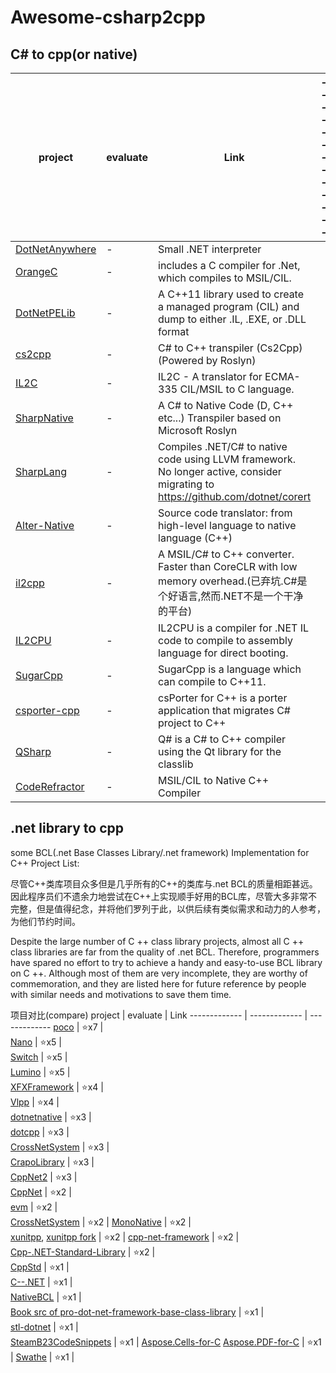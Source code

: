 # Awesome-csharp2cpp</br>

## C# to cpp(or native)</br>
 project  | evaluate | Link | -------------
 ------------- | ------------- | ------------- | -------------
[DotNetAnywhere](https://github.com/chrisdunelm/DotNetAnywhere) | - | Small .NET interpreter  | 
[OrangeC](https://github.com/LADSoft/OrangeC) | - | includes a C compiler for .Net, which compiles to MSIL/CIL.  |   
[DotNetPELib](https://github.com/LADSoft/DotNetPELib) | - | A C++11 library used to create a managed program (CIL) and dump to either .IL, .EXE, or .DLL format  | 
[cs2cpp](https://github.com/ASDAlexander77/cs2cpp) | - | C# to C++ transpiler (Cs2Cpp) (Powered by Roslyn)  |   
[IL2C](https://github.com/kekyo/IL2C) | - | IL2C - A translator for ECMA-335 CIL/MSIL to C language.  |   
[SharpNative](https://github.com/afrog33k/SharpNative) | - | A C# to Native Code (D, C++ etc...) Transpiler based on Microsoft Roslyn  |   
[SharpLang](https://github.com/xen2/SharpLang ) | - | Compiles .NET/C# to native code using LLVM framework. No longer active, consider migrating to https://github.com/dotnet/corert  | 
[Alter-Native](https://github.com/AlexAlbala/Alter-Native) | - | Source code translator: from high-level language to native language (C++)  | 
[il2cpp](https://github.com/anydream/il2cpp) | - | A MSIL/C# to C++ converter. Faster than CoreCLR with low memory overhead.(已弃坑.C#是个好语言,然而.NET不是一个干净的平台)  | 
[IL2CPU](https://github.com/CosmosOS/IL2CPU) | - | IL2CPU is a compiler for .NET IL code to compile to assembly language for direct booting.  | 
[SugarCpp](https://github.com/curimit/SugarCpp) | - | SugarCpp is a language which can compile to C++11.  | 
[csporter-cpp](https://github.com/csporter/csporter-cpp) | - | csPorter for C++ is a porter application that migrates C# project to C++  | 
[QSharp](https://github.com/pquiring/QSharp) | - | Q# is a C# to C++ compiler using the Qt library for the classlib  | 
[CodeRefractor](https://github.com/ciplogic/CodeRefractor) | - | MSIL/CIL to Native C++ Compiler  | 




## .net library to cpp </br>

some BCL(.net Base Classes Library/.net framework) Implementation for C++ Project List:</br>

尽管C++类库项目众多但是几乎所有的C++的类库与.net BCL的质量相距甚远。因此程序员们不遗余力地尝试在C++上实现顺手好用的BCL库，尽管大多非常不完整，但是值得纪念，并将他们罗列于此，以供后续有类似需求和动力的人参考，为他们节约时间。</br>

Despite the large number of C ++ class library projects, almost all C ++ class libraries are far from the quality of .net BCL. Therefore, programmers have spared no effort to try to achieve a handy and easy-to-use BCL library on C ++. Although most of them are very incomplete, they are worthy of commemoration, and they are listed here for future reference by people with similar needs and motivations to save them time.</br>




 项目对比(compare)
  project  | evaluate | Link
  ------------- | ------------- | -------------
  [poco](https://github.com/pocoproject/poco.git) | ⭐x7 |  
  [Nano](https://github.com/refnum/Nano.git) | ⭐x5 |   
  [Switch](https://github.com/victor-timoshin/Switch.git ) | ⭐x5 |  
  [Lumino](https://github.com/LuminoEngine/Lumino.git) | ⭐x5 |   
  [XFXFramework](https://github.com/Halofreak1990/XFXFramework.git) | ⭐x4 |  
  [Vlpp](https://github.com/vczh-libraries/Vlpp.git) | ⭐x4 |  
  [dotnetnative](https://github.com/Corillian/dotnetnative.git) | ⭐x3 |  
  [dotcpp](https://github.com/dotcpp/dotcpp.git) | ⭐x3 |  
  [CrossNetSystem](https://github.com/KonajuGames/CrossNetSystem.git ) | ⭐x3 |  
  [CrapoLibrary](https://github.com/ctguxp/CrapoLibrary.git) | ⭐x3 |  
  [CppNet2](https://github.com/kmc7468/CppNet2.git) | ⭐x3 |  
  [CppNet](https://github.com/kmc7468/CppNet.git) | ⭐x2 |  
  [evm](https://github.com/eval1749/evm.git) | ⭐x2 |  
  [CrossNetSystem](https://github.com/TheBuzzSaw/DateTimePlusPlus.git) | ⭐x2 | 
  [MonoNative](https://github.com/brunolauze/MonoNative.git) | ⭐x2 |  
  [xunitpp](https://github.com/moswald/xunitpp.git), [xunitpp fork](https://github.com/novaquark/xUnitpp.git) | ⭐x2 | 
  [cpp-net-framework](https://github.com/mydeveloperday/cpp-net-framework.git) | ⭐x2 |  
  [Cpp-.NET-Standard-Library](https://github.com/GilFerraz/Cpp-.NET-Standard-Library.git) | ⭐x2 |  
  [CppStd](https://github.com/lollipopnougat/CppStd.git) | ⭐x1 |  
  [C--.NET](https://github.com/IDWMaster/C--.NET.git) | ⭐x1 |  
  [NativeBCL](https://github.com/jairov4/NativeBCL.git) | ⭐x1 |  
  [Book src of pro-dot-net-framework-base-class-library](https://github.com/Apress/pro-dot-net-framework-base-class-library.git) | ⭐x1 |   
  [stl-dotnet](https://github.com/Shadowsith/stl-dotnet.git) | ⭐x1 |  
  [SteamB23CodeSnippets](https://github.com/steamb23/SteamB23CodeSnippets.git) | ⭐x1 | 
  [Aspose.Cells-for-C](https://github.com/aspose-cells/Aspose.Cells-for-C.git) [Aspose.PDF-for-C](https://github.com/aspose-pdf/Aspose.PDF-for-C) | ⭐x1 |
  [Swathe](https://github.com/urasandesu/Swathe.git) | ⭐x1 | 
 


